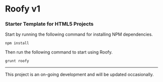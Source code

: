 # Roofy v1
### Starter Template for HTML5 Projects

Start by running the following command for installing NPM dependencies.
```
npm install
```

Then run the following command to start using Roofy.
```
grunt roofy
```

___

This project is an on-going development and will be updated occasionally.
